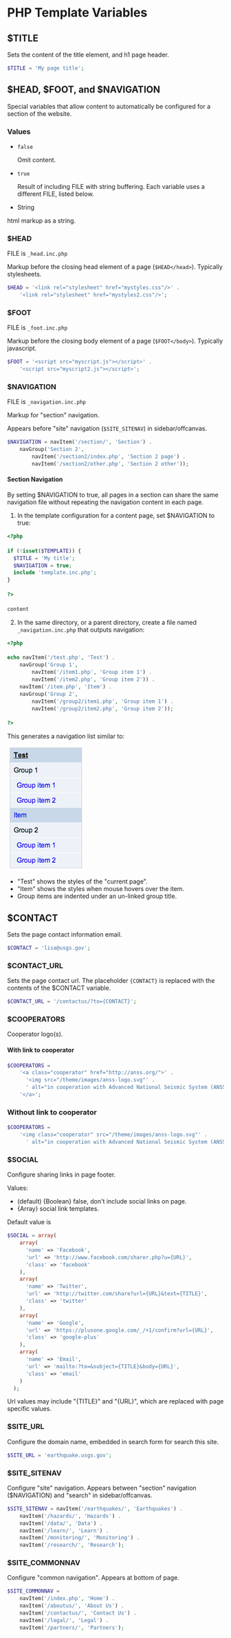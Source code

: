 PHP Template Variables
======================

## $TITLE

Sets the content of the title element, and h1 page header.

```php
$TITLE = 'My page title';
```


## $HEAD, $FOOT, and $NAVIGATION

Special variables that allow content to automatically be configured for a section of the website.


### Values

* `false`

  Omit content.

* `true`

  Result of including FILE with string buffering.
  Each variable uses a different FILE, listed below.

*  String

  html markup as a string.


### $HEAD

FILE is `_head.inc.php`

Markup before the closing head element of a page (`$HEAD</head>`).  Typically stylesheets.

```php
$HEAD = '<link rel="stylesheet" href="mystyles.css"/>' .
    '<link rel="stylesheet" href="mystyles2.css"/>';
```


### $FOOT

FILE is `_foot.inc.php`

Markup before the closing body element of a page (`$FOOT</body>`).  Typically javascript.

```php
$FOOT = '<script src="myscript.js"></script>' .
    '<script src="myscript2.js"></script>';
```


### $NAVIGATION

FILE is `_navigation.inc.php`

Markup for "section" navigation.

Appears before "site" navigation (`$SITE_SITENAV`) in sidebar/offcanvas.

```php
$NAVIGATION = navItem('/section/', 'Section') .
    navGroup('Section 2',
        navItem('/section2/index.php', 'Section 2 page') .
        navItem('/section2/other.php', 'Section 2 other'));
```

#### Section Navigation

By setting $NAVIGATION to true, all pages in a section can share the same navigation file without repeating the navigation content in each page.


1) In the template configuration for a content page, set $NAVIGATION to true:

```php
<?php

if (!isset($TEMPLATE)) {
  $TITLE = 'My title';
  $NAVIGATION = true;
  include 'template.inc.php';
}

?>

content
```

2) In the same directory, or a parent directory, create a file named `_navigation.inc.php` that outputs navigation:

```php
<?php

echo navItem('/test.php', 'Test') .
    navGroup('Group 1',
        navItem('/item1.php', 'Group item 1') .
        navItem('/item2.php', 'Group item 2')) .
    navItem('/item.php', 'Item') .
    navGroup('Group 2',
        navItem('/group2/item1.php', 'Group item 1') .
        navItem('/group2/item2.php', 'Group item 2'));

?>
```

This generates a navigation list similar to:

<img src="images/navigationExample.png" alt="Section navigation screen capture"/>

* "Test" shows the styles of the "current page".
* "Item" shows the styles when mouse hovers over the item.
* Group items are indented under an un-linked group title.



## $CONTACT

Sets the page contact information email.

```php
$CONTACT = 'lisa@usgs.gov';
```


### $CONTACT_URL

Sets the page contact url.  The placeholder `{CONTACT}` is replaced with the contents of the $CONTACT variable.

```php
$CONTACT_URL = '/contactus/?to={CONTACT}';
```


### $COOPERATORS

Cooperator logo(s).

#### With link to cooperator
```php
$COOPERATORS =
    '<a class="cooperator" href="http://anss.org/">' .
      '<img src="/theme/images/anss-logo.svg"' .
      ' alt="in cooperation with Advanced National Seismic System (ANSS)"/>' .
    '</a>';
```

### Without link to cooperator
```php
$COOPERATORS =
    '<img class="cooperator" src="/theme/images/anss-logo.svg"' .
      ' alt="in cooperation with Advanced National Seismic System (ANSS)"/>';
```


### $SOCIAL

Configure sharing links in page footer.

Values:
- (default) {Boolean} false, don't include social links on page.
- {Array<Array>} social link templates.


Default value is
```php
$SOCIAL = array(
    array(
      'name' => 'Facebook',
      'url' => 'http://www.facebook.com/sharer.php?u={URL}',
      'class' => 'facebook'
    ),
    array(
      'name' => 'Twitter',
      'url' => 'http://twitter.com/share?url={URL}&text={TITLE}',
      'class' => 'twitter'
    ),
    array(
      'name' => 'Google',
      'url' => 'https://plusone.google.com/_/+1/confirm?url={URL}',
      'class' => 'google-plus'
    ),
    array(
      'name' => 'Email',
      'url' => 'mailto:?to=&subject={TITLE}&body={URL}',
      'class' => 'email'
    )
  );
```

Url values may include "{TITLE}" and "{URL}", which are replaced with page specific values.


### $SITE_URL

Configure the domain name, embedded in search form for search this site.

```php
$SITE_URL = 'earthquake.usgs.gov';
```


### $SITE_SITENAV

Configure "site" navigation.
Appears between "section" navigation ($NAVIGATION) and "search" in sidebar/offcanvas.

```php
$SITE_SITENAV = navItem('/earthquakes/', 'Earthquakes') .
    navItem('/hazards/', 'Hazards') .
    navItem('/data/', 'Data') .
    navItem('/learn/', 'Learn') .
    navItem('/monitoring/', 'Monitoring') .
    navItem('/research/', 'Research');
```


### $SITE_COMMONNAV

Configure "common navigation".
Appears at bottom of page.

```php
$SITE_COMMONNAV =
    navItem('/index.php', 'Home') .
    navItem('/aboutus/', 'About Us') .
    navItem('/contactus/', 'Contact Us') .
    navItem('/legal/', 'Legal') .
    navItem('/partners/', 'Partners');
```
